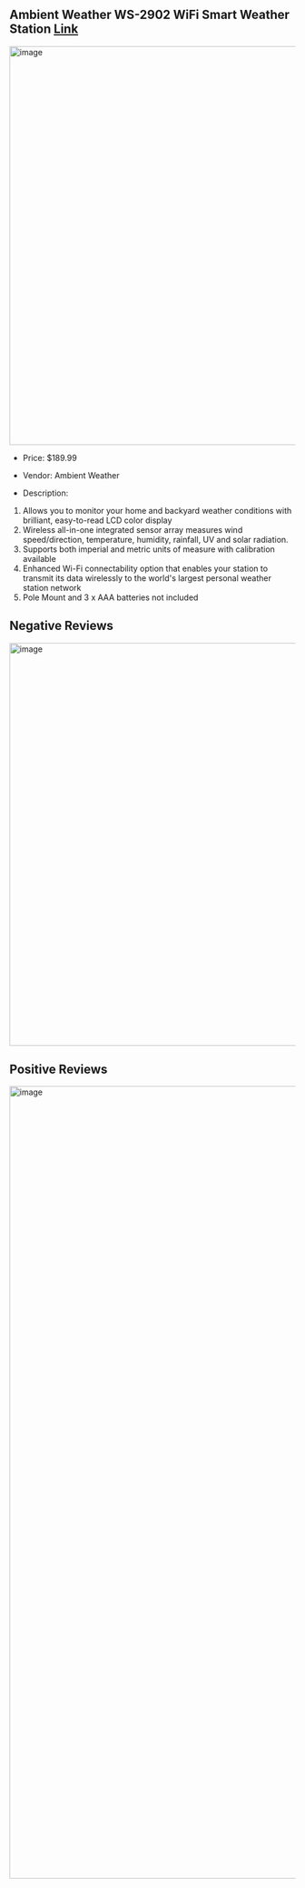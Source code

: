## Ambient Weather WS-2902 WiFi Smart Weather Station [Link](https://www.amazon.com/Ambient-Weather-WiFi-Station/dp/B01N5TEHLI/ref=sr_1_3_sspa?crid=34XFNX0N4YDBE&dib=eyJ2IjoiMSJ9.v4kYhPnpT1oi9gf1-Fb2oBYxrroIWY6f_PabLLpgyq7-33EaXmqo5SXg6NmdQJKIjDNfy1KHcds4PC5r5ZPzlHLTNiZ91dQYPw24kACpDK2NW17z4cf56eJX3pbaEHqe4ARhpEXmWIqZkx9BEYSJLqnFw17W7Gewc8rPF1XfbPkyf-Mtav_qY3JLw4wmwlE3KTSv2UFS55PNqQBid7nXPmRYJrGgZRSGya8_-_oK-XQ._q9lLvnvZLizQocuSpAPeeVjXIv-0fm0hyj0CMKXWw0&dib_tag=se&keywords=weather%2Bstation&qid=1705461566&sprefix=weather%2Bstation%2Caps%2C160&sr=8-3-spons&ufe=app_do%3Aamzn1.fos.f5122f16-c3e8-4386-bf32-63e904010ad0&sp_csd=d2lkZ2V0TmFtZT1zcF9hdGY&th=1)
<img width="703" alt="image" src="https://github.com/WhoWaWay/WhoWaWay.github.io/assets/157083035/f34f4978-fc91-43ea-9b0d-0232ae102f77">

* Price: $189.99

* Vendor: Ambient Weather

* Description:
1. Allows you to monitor your home and backyard weather conditions with brilliant, easy-to-read LCD color display
1. Wireless all-in-one integrated sensor array measures wind speed/direction, temperature, humidity, rainfall, UV and solar radiation.
1. Supports both imperial and metric units of measure with calibration available
1. Enhanced Wi-Fi connectability option that enables your station to transmit its data wirelessly to the world's largest personal weather station network
1. Pole Mount and 3 x AAA batteries not included

## Negative Reviews
<img width="710" alt="image" src="https://github.com/WhoWaWay/WhoWaWay.github.io/assets/157083035/b9669433-942c-4346-b2eb-b39ae6d1f819">

## Positive Reviews
<img width="1397" alt="image" src="https://github.com/WhoWaWay/WhoWaWay.github.io/assets/157083035/603885a4-a939-40d3-835e-2a7ae748c702">


